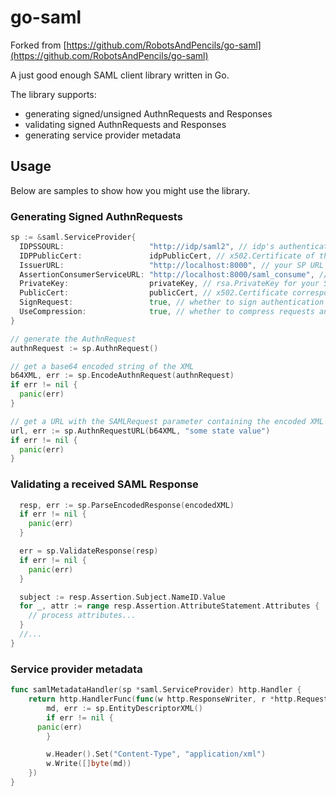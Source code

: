 go-saml
======

Forked from [https://github.com/RobotsAndPencils/go-saml](https://github.com/RobotsAndPencils/go-saml)

A just good enough SAML client library written in Go.

The library supports:

* generating signed/unsigned AuthnRequests and Responses
* validating signed AuthnRequests and Responses
* generating service provider metadata

Usage
-----

Below are samples to show how you might use the library.

### Generating Signed AuthnRequests

```go
sp := &saml.ServiceProvider{
  IDPSSOURL:                   "http://idp/saml2", // idp's authentication url
  IDPPublicCert:               idpPublicCert, // x502.Certificate of the IDP's public cert
  IssuerURL:                   "http://localhost:8000", // your SP URL
  AssertionConsumerServiceURL: "http://localhost:8000/saml_consume", // your callback url after authentication at IDP
  PrivateKey:                  privateKey, // rsa.PrivateKey for your SP
  PublicCert:                  publicCert, // x502.Certificate corresponding to privateKey
  SignRequest:                 true, // whether to sign authentication requests
  UseCompression:              true, // whether to compress requests and decompress responses
}

// generate the AuthnRequest
authnRequest := sp.AuthnRequest()

// get a base64 encoded string of the XML
b64XML, err := sp.EncodeAuthnRequest(authnRequest)
if err != nil {
  panic(err)
}

// get a URL with the SAMLRequest parameter containing the encoded XML
url, err := sp.AuthnRequestURL(b64XML, "some state value")
if err != nil {
  panic(err)
}
```

### Validating a received SAML Response


```go
  resp, err := sp.ParseEncodedResponse(encodedXML)
  if err != nil {
    panic(err)
  }

  err = sp.ValidateResponse(resp)
  if err != nil {
    panic(err)
  }

  subject := resp.Assertion.Subject.NameID.Value
  for _, attr := range resp.Assertion.AttributeStatement.Attributes {
    // process attributes...
  }
  //...
}
```

### Service provider metadata

```go
func samlMetadataHandler(sp *saml.ServiceProvider) http.Handler {
	return http.HandlerFunc(func(w http.ResponseWriter, r *http.Request) {
		md, err := sp.EntityDescriptorXML()
		if err != nil {
      panic(err)
		}

		w.Header().Set("Content-Type", "application/xml")
		w.Write([]byte(md))
	})
}
```
